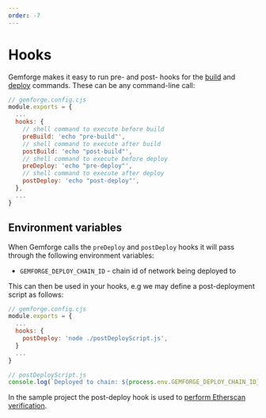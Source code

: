 ```yaml
---
order: -7
---
```


# Hooks

Gemforge makes it easy to run pre- and post- hooks for the [build](../commands/build.md) and [deploy](../commands/deploy.md) commands. These can be any command-line call:

```js
// gemforge.config.cjs
module.exports = {
  ...
  hooks: {
    // shell command to execute before build
    preBuild: 'echo "pre-build"',
    // shell command to execute after build
    postBuild: 'echo "post-build"',
    // shell command to execute before deploy
    preDeploy: 'echo "pre-deploy"',
    // shell command to execute after deploy
    postDeploy: 'echo "post-deploy"',
  },
  ...
}
```

## Environment variables

When Gemforge calls the `preDeploy` and `postDeploy` hooks it will pass through the following environment variables:

* `GEMFORGE_DEPLOY_CHAIN_ID` - chain id of network being deployed to

This can then be used in your hooks, e.g we may define a post-deployment script as follows:


```js
// gemforge.config.cjs
module.exports = {
  ...
  hooks: {
    postDeploy: 'node ./postDeployScript.js',
  }
  ...
}

// postDeployScript.js
console.log(`Deployed to chain: ${process.env.GEMFORGE_DEPLOY_CHAIN_ID}`);
```

In the sample project the post-deploy hook is used to [perform Etherscan verification](https://github.com/gemstation/contracts-foundry/blob/master/scripts/verify.js).